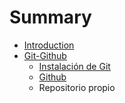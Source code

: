 # Summary

* [Introduction](README.md)
* [Git-Github](git-github.md)
   * [Instalación de Git](instalacion-git.md)
   * [Github](github-alta.md)
   * Repositorio propio

